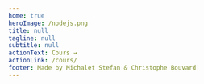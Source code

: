 ```yaml
---
home: true
heroImage: /nodejs.png
title: null
tagline: null
subtitle: null
actionText: Cours →
actionLink: /cours/
footer: Made by Michalet Stefan & Christophe Bouvard️
---
```

